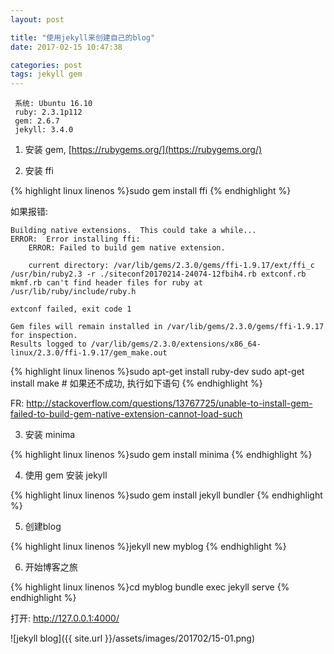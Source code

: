 ```yaml
---
layout: post

title: "使用jekyll来创建自己的blog"
date: 2017-02-15 10:47:38

categories: post
tags: jekyll gem
---
```


```
 系统: Ubuntu 16.10
 ruby: 2.3.1p112
 gem: 2.6.7
 jekyll: 3.4.0
```

1. 安装 gem, [https://rubygems.org/](https://rubygems.org/)

2. 安装 ffi

{% highlight linux linenos %}sudo gem install ffi
{% endhighlight %}

如果报错:

```
Building native extensions.  This could take a while...
ERROR:  Error installing ffi:
	ERROR: Failed to build gem native extension.

    current directory: /var/lib/gems/2.3.0/gems/ffi-1.9.17/ext/ffi_c
/usr/bin/ruby2.3 -r ./siteconf20170214-24074-12fbih4.rb extconf.rb
mkmf.rb can't find header files for ruby at /usr/lib/ruby/include/ruby.h

extconf failed, exit code 1

Gem files will remain installed in /var/lib/gems/2.3.0/gems/ffi-1.9.17 for inspection.
Results logged to /var/lib/gems/2.3.0/extensions/x86_64-linux/2.3.0/ffi-1.9.17/gem_make.out
```

{% highlight linux linenos %}sudo apt-get install ruby-dev
sudo apt-get install make  # 如果还不成功, 执行如下语句
{% endhighlight %}

FR: http://stackoverflow.com/questions/13767725/unable-to-install-gem-failed-to-build-gem-native-extension-cannot-load-such

3. 安装 minima

{% highlight linux linenos %}sudo gem install minima {% endhighlight %}

4. 使用 gem 安装 jekyll

{% highlight linux linenos %}sudo gem install jekyll bundler
{% endhighlight %}

5. 创建blog

{% highlight linux linenos %}jekyll new myblog
{% endhighlight %}

6. 开始博客之旅

{% highlight linux linenos %}cd myblog
bundle exec jekyll serve
{% endhighlight %}

打开: http://127.0.0.1:4000/

![jekyll blog]({{ site.url }}/assets/images/201702/15-01.png)
